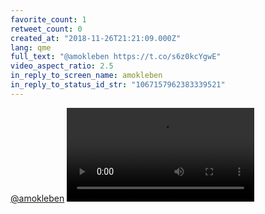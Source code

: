 ```yaml
---
favorite_count: 1
retweet_count: 0
created_at: "2018-11-26T21:21:09.000Z"
lang: qme
full_text: "@amokleben https://t.co/s6z0kcYgwE"
video_aspect_ratio: 2.5
in_reply_to_screen_name: amokleben
in_reply_to_status_id_str: "1067157962383339521"
---
```


[@amokleben](https://twitter.com/amokleben)
![Embedded Video](https://twitter-media-coderbyheart.s3.eu-north-1.amazonaws.com/1067166393186033665-Ds9WLA4XoAER4x6.mp4)
